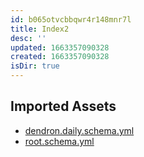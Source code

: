 ```yaml
---
id: b065otvcbbqwr4r148mnr7l
title: Index2
desc: ''
updated: 1663357090328
created: 1663357090328
isDir: true
---
```

## Imported Assets
- [dendron.daily.schema.yml](/assets/dendron-daily-m4mnll8ul67u.yml)
- [root.schema.yml](/assets/root-vdgxi4b7jxkm.yml)